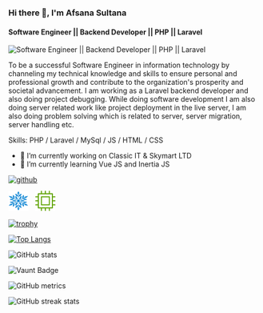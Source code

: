 ### Hi there 👋, I'm Afsana Sultana
#### Software Engineer || Backend Developer || PHP || Laravel
![Software Engineer || Backend Developer || PHP || Laravel](https://media.licdn.com/dms/image/v2/D5616AQFPZ9hd0J2AIw/profile-displaybackgroundimage-shrink_350_1400/profile-displaybackgroundimage-shrink_350_1400/0/1732082304076?e=1737590400&v=beta&t=dJf_ZBJPUoXtNt0f4JCrEDXFIGaVXsJY5cM7o_LkWF4)

To be a successful Software Engineer in information technology by channeling my technical knowledge and skills to ensure personal and professional growth and contribute to the organization's prosperity and societal advancement. I am working as a Laravel backend developer and also doing project debugging. While doing software development I am also doing server related work like project deployment in the live server, I am also doing problem solving which is related to server, server migration, server handling etc.

Skills: PHP / Laravel / MySql / JS / HTML / CSS

- 🔭 I’m currently working on Classic IT & Skymart LTD 
- 🌱 I’m currently learning Vue JS and Inertia JS 


[<img src='https://cdn.jsdelivr.net/npm/simple-icons@3.0.1/icons/github.svg' alt='github' height='40'>](https://github.com/afsana1996sultana)  

<a href='https://archiveprogram.github.com/'><img src='https://raw.githubusercontent.com/acervenky/animated-github-badges/master/assets/acbadge.gif' width='40' height='40'></a> <a href='https://docs.github.com/en/developers'><img src='https://raw.githubusercontent.com/acervenky/animated-github-badges/master/assets/devbadge.gif' width='40' height='40'></a> 

[![trophy](https://github-profile-trophy.vercel.app/?username=afsana1996sultana)](https://github.com/ryo-ma/github-profile-trophy)

[![Top Langs](https://github-readme-stats.vercel.app/api/top-langs/?username=afsana1996sultana)](https://github.com/anuraghazra/github-readme-stats)

![GitHub stats](https://github-readme-stats.vercel.app/api?username=afsana1996sultana&show_icons=true&count_private=true)  

![Vaunt Badge](https://api.vaunt.dev/v1/github/entities/afsana1996sultana/contributions?format=svg&private=true)  

![GitHub metrics](https://metrics.lecoq.io/afsana1996sultana)  

![GitHub streak stats](https://streak-stats.demolab.com/?user=afsana1996sultana)  

